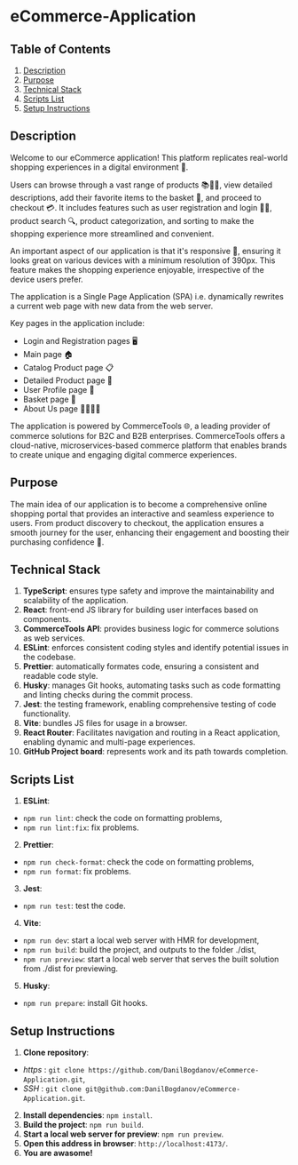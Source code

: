 # eCommerce-Application

## Table of Contents
1. [Description](#description)
2. [Purpose](#purpose)
3. [Technical Stack](#technical-stack)
4. [Scripts List](#scripts-list)
5. [Setup Instructions](#setup-instructions)

## Description
Welcome to our eCommerce application! This platform replicates real-world shopping experiences in a digital environment 🏪. 

Users can browse through a vast range of products 📚👗👟, view detailed descriptions, add their favorite items to the basket 🛒, and proceed to checkout 💳. It includes features such as user registration and login 📝🔐, product search 🔍, product categorization, and sorting to make the shopping experience more streamlined and convenient.

An important aspect of our application is that it's responsive 📲, ensuring it looks great on various devices with a minimum resolution of 390px. This feature makes the shopping experience enjoyable, irrespective of the device users prefer.

The application is a Single Page Application (SPA) i.e. dynamically rewrites a current web page with new data from the web server.

Key pages in the application include:

- Login and Registration pages 🖥️
- Main page 🏠
- Catalog Product page 📋
- Detailed Product page 🔎
- User Profile page 👤
- Basket page 🛒
- About Us page 🙋‍♂️🙋‍♀️

The application is powered by CommerceTools 🌐, a leading provider of commerce solutions for B2C and B2B enterprises. CommerceTools offers a cloud-native, microservices-based commerce platform that enables brands to create unique and engaging digital commerce experiences.

## Purpose
The main idea of our application is to become a comprehensive online shopping portal that provides an interactive and seamless experience to users. From product discovery to checkout, the application ensures a smooth journey for the user, enhancing their engagement and boosting their purchasing confidence 🚀.

## Technical Stack
1. **TypeScript**: ensures type safety and improve the maintainability and scalability of the application.
2. **React**: front-end JS library for building user interfaces based on components.
3. **CommerceTools API**: provides business logic for commerce solutions as web services.
4. **ESLint**: enforces consistent coding styles and identify potential issues in the codebase.
5. **Prettier**: automatically formates code, ensuring a consistent and readable code style.
6. **Husky**: manages Git hooks, automating tasks such as code formatting and linting checks during the commit process.
7. **Jest**: the testing framework, enabling comprehensive testing of code functionality.
8. **Vite**: bundles JS files for usage in a browser.
9. **React Router**: Facilitates navigation and routing in a React application, enabling dynamic and multi-page experiences.
10. **GitHub Project board**: represents work and its path towards completion.

## Scripts List
1. **ESLint**: 
- `npm run lint`: check the code on formatting problems,
- `npm run lint:fix`: fix problems.
2. **Prettier**: 
- `npm run check-format`: check the code on formatting problems,
- `npm run format`: fix problems.
3. **Jest**: 
- `npm run test`: test the code.
4. **Vite**: 
- `npm run dev`: start a local web server with HMR for development,
- `npm run build`: build the project, and outputs to the folder ./dist,
- `npm run preview`: start a local web server that serves the built solution from ./dist for previewing.
5. **Husky**: 
- `npm run prepare`: install Git hooks.

## Setup Instructions
1. **Clone repository**:  
- *https* : `git clone https://github.com/DanilBogdanov/eCommerce-Application.git`,
- *SSH* : `git clone git@github.com:DanilBogdanov/eCommerce-Application.git`.
2. **Install dependencies**: `npm install`.
3. **Build the project**: `npm run build`.
4. **Start a local web server for preview**: `npm run preview`.
5. **Open this address in browser**: `http://localhost:4173/`.
6. **You are awasome!**
